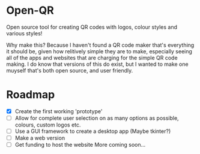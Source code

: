 # Open-QR
Open source tool for creating QR codes with logos, colour styles and various styles!

Why make this?
Because I haven't found a QR code maker that's everything it should be, given how relitively simple they are to make, especially seeing all of the apps and websites that are charging for the simple QR code making.
I do know that versions of this do exist, but I wanted to make one muyself that's both open source, and user friendly.

# Roadmap

- [x] Create the first working 'prototype'
- [ ] Allow for complete user selection on as many options as possible, colours, custom logos etc.
- [ ] Use a GUI framework to create a desktop app (Maybe tkinter?)
- [ ] Make a web version
- [ ] Get funding to host the website
More coming soon...

